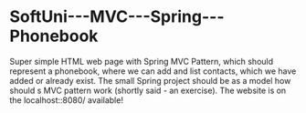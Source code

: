# SoftUni---MVC---Spring---Phonebook
Super simple HTML web page with Spring MVC Pattern, which should represent a phonebook, where we can add and list contacts, which we have added or already exist. The small Spring project should be as a model how should s MVC pattern work (shortly said - an exercise). The website is on the localhost::8080/ available!
